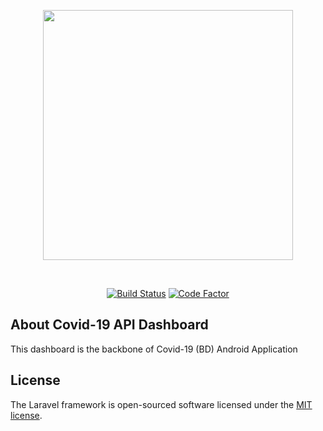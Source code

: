 <p align="center"><img src="http://brosolved.com/share/github_covid_logo.png" width="400"></p>
</br>
<p align="center">
<a href="https://travis-ci.org/github/BinaryBase-io/Covid-19-API-Dashboard"><img src="https://travis-ci.org/BinaryBase-io/Covid-19-API-Dashboard.svg?branch=master" alt="Build Status"></a> <a href="https://www.codefactor.io/repository/github/binarybase-io/covid-19-api-dashboard"><img src="https://www.codefactor.io/repository/github/binarybase-io/covid-19-api-dashboard/badge" alt="Code Factor"></a>
</p>

## About Covid-19 API Dashboard

This dashboard is the backbone of Covid-19 (BD) Android Application

## License

The Laravel framework is open-sourced software licensed under the [MIT license](https://opensource.org/licenses/MIT).
